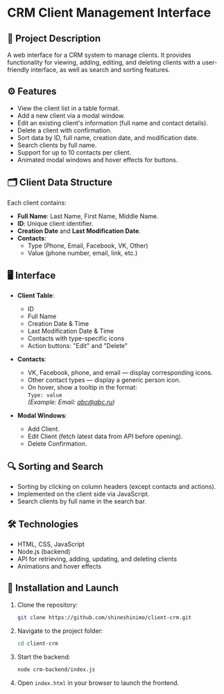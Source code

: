# CRM Client Management Interface

## 📌 Project Description
A web interface for a CRM system to manage clients. It provides functionality for viewing, adding, editing, and deleting clients with a user-friendly interface, as well as search and sorting features.

## ⚙️ Features
- View the client list in a table format.
- Add a new client via a modal window.
- Edit an existing client's information (full name and contact details).
- Delete a client with confirmation.
- Sort data by ID, full name, creation date, and modification date.
- Search clients by full name.
- Support for up to 10 contacts per client.
- Animated modal windows and hover effects for buttons.

## 🗂 Client Data Structure
Each client contains:
- **Full Name**: Last Name, First Name, Middle Name.
- **ID**: Unique client identifier.
- **Creation Date** and **Last Modification Date**.
- **Contacts**:
  - Type (Phone, Email, Facebook, VK, Other)
  - Value (phone number, email, link, etc.)

## 🖥 Interface
- **Client Table**:  
  - ID  
  - Full Name  
  - Creation Date & Time  
  - Last Modification Date & Time  
  - Contacts with type-specific icons  
  - Action buttons: "Edit" and "Delete"

- **Contacts**:
  - VK, Facebook, phone, and email — display corresponding icons.
  - Other contact types — display a generic person icon.
  - On hover, show a tooltip in the format:  
    `Type: value`  
    *(Example: Email: abc@abc.ru)*

- **Modal Windows**:
  - Add Client.
  - Edit Client (fetch latest data from API before opening).
  - Delete Confirmation.

## 🔍 Sorting and Search
- Sorting by clicking on column headers (except contacts and actions).
- Implemented on the client side via JavaScript.
- Search clients by full name in the search bar.

## 🛠 Technologies
- HTML, CSS, JavaScript
- Node.js (backend)
- API for retrieving, adding, updating, and deleting clients
- Animations and hover effects

## 🚀 Installation and Launch
1. Clone the repository:
   ```bash
   git clone https://github.com/shineshinimo/client-crm.git
   ```

2. Navigate to the project folder:
   ```bash
   cd client-crm
   ```

3. Start the backend:
   ```bash
   node crm-backend/index.js
   ```

4. Open `index.html` in your browser to launch the frontend.
